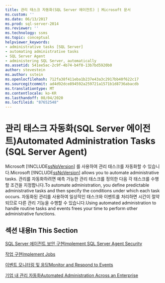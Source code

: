 ```yaml
---
title: 관리 태스크 자동화(SQL Server 에이전트) | Microsoft 문서
ms.custom: ''
ms.date: 06/13/2017
ms.prod: sql-server-2014
ms.reviewer: ''
ms.technology: ssms
ms.topic: conceptual
helpviewer_keywords:
- administrative tasks [SQL Server]
- automating administrative tasks
- SQL Server Agent
- administering SQL Server, automatically
ms.assetid: 541ee5ac-2c9f-4b74-b4f0-13b7bd5920b0
author: stevestein
ms.author: sstein
ms.openlocfilehash: 712fa38f411eba1b237e43a3c2917bb40f622c17
ms.sourcegitcommit: ad4d92dce894592a259721a1571b1d8736abacdb
ms.translationtype: MT
ms.contentlocale: ko-KR
ms.lasthandoff: 08/04/2020
ms.locfileid: "87652548"
---
```

# <a name="automated-administration-tasks-sql-server-agent"></a><span data-ttu-id="4df74-102">관리 태스크 자동화(SQL Server 에이전트)</span><span class="sxs-lookup"><span data-stu-id="4df74-102">Automated Administration Tasks (SQL Server Agent)</span></span>
  <span data-ttu-id="4df74-103">Microsoft [!INCLUDE[ssNoVersion](../../includes/ssnoversion-md.md)] 를 사용하여 관리 태스크를 자동화할 수 있습니다.</span><span class="sxs-lookup"><span data-stu-id="4df74-103">Microsoft [!INCLUDE[ssNoVersion](../../includes/ssnoversion-md.md)] allows you to automate administrative tasks.</span></span> <span data-ttu-id="4df74-104">관리를 자동화하려면 예측 가능한 관리 태스크를 정의한 다음 각 태스크를 수행할 조건을 지정합니다.</span><span class="sxs-lookup"><span data-stu-id="4df74-104">To automate administration, you define predictable administrative tasks and then specify the conditions under which each task occurs.</span></span> <span data-ttu-id="4df74-105">자동화된 관리를 사용하여 일상적인 태스크와 이벤트를 처리하면 시간이 절약되므로 다른 관리 기능을 수행할 수 있습니다.</span><span class="sxs-lookup"><span data-stu-id="4df74-105">Using automated administration to handle routine tasks and events frees your time to perform other administrative functions.</span></span>  
  
## <a name="in-this-section"></a><span data-ttu-id="4df74-106">섹션 내용</span><span class="sxs-lookup"><span data-stu-id="4df74-106">In This Section</span></span>  
 [<span data-ttu-id="4df74-107">SQL Server 에이전트 보안 구현</span><span class="sxs-lookup"><span data-stu-id="4df74-107">Implement SQL Server Agent Security</span></span>](implement-sql-server-agent-security.md)  
  
 [<span data-ttu-id="4df74-108">작업 구현</span><span class="sxs-lookup"><span data-stu-id="4df74-108">Implement Jobs</span></span>](implement-jobs.md)  
  
 [<span data-ttu-id="4df74-109">이벤트 모니터링 및 응답</span><span class="sxs-lookup"><span data-stu-id="4df74-109">Monitor and Respond to Events</span></span>](monitor-and-respond-to-events.md)  
  
 [<span data-ttu-id="4df74-110">기업 내 관리 자동화</span><span class="sxs-lookup"><span data-stu-id="4df74-110">Automated Administration Across an Enterprise</span></span>](automated-administration-across-an-enterprise.md)  
  
  
